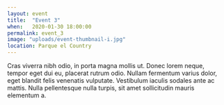 ```yaml
---
layout: event
title:  "Event 3"
when:   2020-01-30 18:00:00
permalink: event_3
image: "uploads/event-thumbnail-i.jpg"
location: Parque el Country
---
```


Cras viverra nibh odio, in porta magna mollis ut. Donec lorem neque, tempor eget dui eu, placerat rutrum odio. Nullam fermentum varius dolor, eget blandit felis venenatis vulputate. Vestibulum iaculis sodales ante ac mattis. Nulla pellentesque nulla turpis, sit amet sollicitudin mauris elementum a.